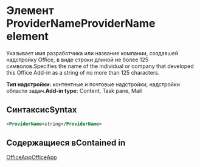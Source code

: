 # <a name="providername-element"></a><span data-ttu-id="c79dd-101">Элемент ProviderName</span><span class="sxs-lookup"><span data-stu-id="c79dd-101">ProviderName element</span></span>

<span data-ttu-id="c79dd-102">Указывает имя разработчика или название компании, создавшей надстройку Office, в виде строки длиной не более 125 символов.</span><span class="sxs-lookup"><span data-stu-id="c79dd-102">Specifies the name of the individual or company that developed this Office Add-in as a string of no more than 125 characters.</span></span>

<span data-ttu-id="c79dd-103">**Тип надстройки:** контентные и почтовые надстройки, надстройки области задач.</span><span class="sxs-lookup"><span data-stu-id="c79dd-103">**Add-in type:** Content, Task pane, Mail</span></span>

## <a name="syntax"></a><span data-ttu-id="c79dd-104">Синтаксис</span><span class="sxs-lookup"><span data-stu-id="c79dd-104">Syntax</span></span>

```XML
<ProviderName>string</ProviderName>
```

## <a name="contained-in"></a><span data-ttu-id="c79dd-105">Содержащиеся в</span><span class="sxs-lookup"><span data-stu-id="c79dd-105">Contained in</span></span>

[<span data-ttu-id="c79dd-106">OfficeApp</span><span class="sxs-lookup"><span data-stu-id="c79dd-106">OfficeApp</span></span>](officeapp.md)

